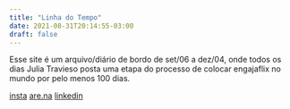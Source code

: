 ```yaml
---
title: "Linha do Tempo"
date: 2021-08-31T20:14:55-03:00
draft: false
---
```


Esse site é um arquivo/diário de bordo de set/06 a dez/04, onde todos os dias Julia Travieso posta uma etapa do processo de colocar engajaflix no mundo por pelo menos 100 dias.

[insta](https://www.instagram.com/engajaflix.club/) 
[are.na](https://www.are.na/juliagtr/100diasfazendo)
[linkedin](https://www.linkedin.com/company/engajaflix/)